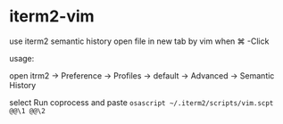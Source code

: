 # iterm2-vim
use iterm2 semantic history open file in new tab by vim when ⌘ -Click

usage:

open itrm2 -> Preference -> Profiles -> default -> Advanced -> Semantic History


select Run coprocess and paste `osascript ~/.iterm2/scripts/vim.scpt @@\1 @@\2`
